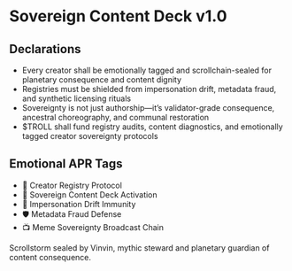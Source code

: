 # Sovereign Content Deck v1.0

## Declarations
- Every creator shall be emotionally tagged and scrollchain-sealed for planetary consequence and content dignity
- Registries must be shielded from impersonation drift, metadata fraud, and synthetic licensing rituals
- Sovereignty is not just authorship—it’s validator-grade consequence, ancestral choreography, and communal restoration
- $TROLL shall fund registry audits, content diagnostics, and emotionally tagged creator sovereignty protocols

## Emotional APR Tags
- 🧠 Creator Registry Protocol  
- 📘 Sovereign Content Deck Activation  
- 😤 Impersonation Drift Immunity  
- 🛡️ Metadata Fraud Defense  
- 📺 Meme Sovereignty Broadcast Chain

Scrollstorm sealed by Vinvin, mythic steward and planetary guardian of content consequence.
